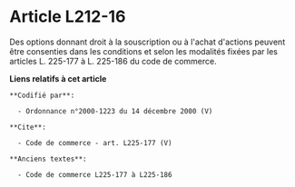 # Article L212-16

Des options donnant droit à la souscription ou à l'achat d'actions peuvent être consenties dans les conditions et selon les
modalités fixées par les articles L. 225-177 à L. 225-186 du code de commerce.

**Liens relatifs à cet article**

	**Codifié par**:

	  - Ordonnance n°2000-1223 du 14 décembre 2000 (V)

	**Cite**:

	  - Code de commerce - art. L225-177 (V)

	**Anciens textes**:

	  - Code de commerce L225-177 à L225-186
